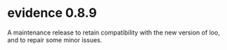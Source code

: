 # evidence 0.8.9

A maintenance release to retain compatibility with the new version of loo, and to repair some minor issues.
